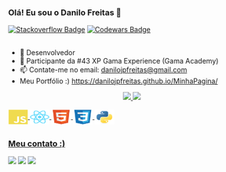 ### Olá! Eu sou o Danilo Freitas 👋

[![Stackoverflow Badge](https://img.shields.io/badge/-Stackoverflow-4CA143?style=flat-square&logo=Stackoverflow&logoColor=white&link=https://stackoverflow.com/users/19333888/danilo-freitas)](https://stackoverflow.com/users/19333888/danilo-freitas)
[![Codewars Badge](https://www.codewars.com/users/danilojpfreitas/badges/micro)](https://www.codewars.com/users/danilojpfreitas/badges/micro)

##

- 🔭 Desenvolvedor
- 🌱 Participante da #43 XP Gama Experience (Gama Academy)
- 📫 Contate-me no email: danilojpfreitas@gmail.com
- Meu Portfólio :) https://danilojpfreitas.github.io/MinhaPagina/

<div style="display: inline_block"  align="center">
  <a href="https://github.com/danilojpfreitas">
  <img height="180em" src="https://github-readme-stats.vercel.app/api?username=danilojpfreitas&show_icons=true&theme=dark&include_all_commits=true&count_private=true"/>
  <img height="180em" src="https://github-readme-stats.vercel.app/api/top-langs/?username=danilojpfreitas&layout=compact&langs_count=7&theme=dark"/>
</div> 
<div style="display: inline_block"><br>
  <img align="center" alt="Danilo-Js" height="30" width="40" src="https://raw.githubusercontent.com/devicons/devicon/master/icons/javascript/javascript-plain.svg">
  <img align="center" alt="Danilo-React" height="30" width="40" src="https://raw.githubusercontent.com/devicons/devicon/master/icons/react/react-original.svg">
  <img align="center" alt="Danilo-HTML" height="30" width="40" src="https://raw.githubusercontent.com/devicons/devicon/master/icons/html5/html5-original.svg">
  <img align="center" alt="Rafa-Danilo" height="30" width="40" src="https://raw.githubusercontent.com/devicons/devicon/master/icons/css3/css3-original.svg">
  <img align="center" alt="Danilo-Python" height="30" width="40" src="https://raw.githubusercontent.com/devicons/devicon/master/icons/python/python-original.svg">
</div>
  
  ##
  
  ### Meu contato :)
  
  <div> 
  <a align="center" href="https://www.linkedin.com/in/danilo-freitas-dev/" target="_blank"><img src="https://img.shields.io/badge/-LinkedIn-%230077B5?style=for-the-badge&logo=linkedin&logoColor=white" target="_blank"></a> 
  <a align="center" href = "mailto:danilojpfreitas@gmail.com"><img src="https://img.shields.io/badge/-Gmail-%23333?style=for-the-badge&logo=gmail&logoColor=white" target="_blank"></a>
  <a align="center" href="https://instagram.com/danilojpfreitas" target="_blank"><img src="https://img.shields.io/badge/-Instagram-%23E4405F?style=for-the-badge&logo=instagram&logoColor=white" target="_blank"></a>
  <div/>
  
